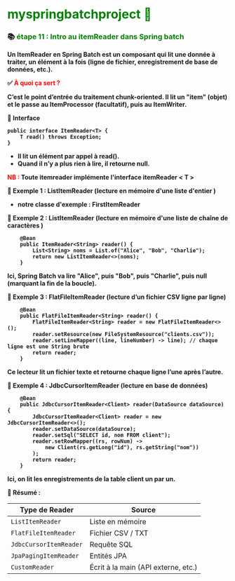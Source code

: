 # <font color=green> myspringbatchproject 🎯 </font>

<b>

### 📚 <font color=green> étape 11 : Intro au itemReader dans Spring batch </font>

Un ItemReader en Spring Batch est un composant qui lit une donnée à traiter, un élément à la fois (ligne de fichier, enregistrement de base de données, etc.).

✅ <font color=red>  À quoi ça sert ? </font>

C’est le point d’entrée du traitement chunk-oriented.
Il lit un "item" (objet) et le passe au ItemProcessor (facultatif), puis au ItemWriter.

🧱 Interface

    public interface ItemReader<T> {
        T read() throws Exception;
    }

* Il lit un élément par appel à read(). 
* Quand il n’y a plus rien à lire, il retourne null.

<font color=red> NB : </font> Toute itemreader implémente l'interface itemReader < T >

📌 Exemple 1 : ListItemReader (lecture en mémoire d'une liste d'entier ) 

- notre classe d'exemple : FirstItemReader


📌 Exemple 2 : ListItemReader (lecture en mémoire d'une liste de chaîne de caractères ) 


        @Bean
        public ItemReader<String> reader() {
            List<String> noms = List.of("Alice", "Bob", "Charlie");
            return new ListItemReader<>(noms);
        }

Ici, Spring Batch va lire "Alice", puis "Bob", puis "Charlie", puis null (marquant la fin de la boucle).


📌 Exemple 3 : FlatFileItemReader (lecture d’un fichier CSV ligne par ligne)

        @Bean
        public FlatFileItemReader<String> reader() {
            FlatFileItemReader<String> reader = new FlatFileItemReader<>();
            reader.setResource(new FileSystemResource("clients.csv"));
            reader.setLineMapper((line, lineNumber) -> line); // chaque ligne est une String brute
            return reader;
        }
Ce lecteur lit un fichier texte et retourne chaque ligne l’une après l’autre.

📌 Exemple 4 : JdbcCursorItemReader (lecture en base de données)

        @Bean
        public JdbcCursorItemReader<Client> reader(DataSource dataSource) {
            JdbcCursorItemReader<Client> reader = new JdbcCursorItemReader<>();
            reader.setDataSource(dataSource);
            reader.setSql("SELECT id, nom FROM client");
            reader.setRowMapper((rs, rowNum) ->
                new Client(rs.getLong("id"), rs.getString("nom"))
            );
            return reader;
        }

Ici, on lit les enregistrements de la table client un par un.

🧠 Résumé :

| Type de Reader         | Source                              |
|------------------------|-------------------------------------|
| `ListItemReader`       | Liste en mémoire                    |
| `FlatFileItemReader`   | Fichier CSV / TXT                   |
| `JdbcCursorItemReader` | Requête SQL                         |
| `JpaPagingItemReader`  | Entités JPA                         |
| `CustomReader`         | Écrit à la main (API externe, etc.) |



